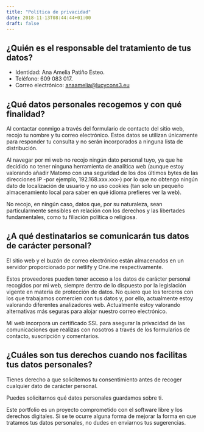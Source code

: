 ```yaml
---
title: "Política de privacidad"
date: 2018-11-13T08:44:44+01:00
draft: false
---
```

## ¿Quién es el responsable del tratamiento de tus datos?
* Identidad: Ana Amelia Patiño Esteo.
* Teléfono: 609 083 017.
* Correo electrónico: anaamelia@lucycons3.eu

## ¿Qué datos personales recogemos y con qué finalidad?

Al contactar conmigo a través del formulario de contacto del sitio web, recojo tu nombre y tu correo electrónico. Estos datos se utilizan únicamente para responder tu consulta y no serán incorporados a ninguna lista de distribución.

Al navegar por mi web no recojo ningún dato personal tuyo, ya que he decidido no tener ninguna herramienta de analítica web (aunque estoy valorando añadir Matomo con una seguridad de los dos últimos bytes de las direcciones IP -por ejemplo, 192.168.xxx.xxx-) por lo que no obtengo ningún dato de localización de usuario y no uso cookies (tan solo un pequeño almacenamiento local para saber en qué idioma prefieres ver la web).

No recojo, en ningún caso, datos que, por su naturaleza, sean particularmente sensibles en relación con los derechos y las libertades fundamentales, como tu filiación política o religiosa.

## ¿A qué destinatarios se comunicarán tus datos de carácter personal?

El sitio web y el buzón de correo electrónico están almacenados en un servidor proporcionado por netlify y One.me respectivamente.

Estos proveedores pueden tener acceso a los datos de carácter personal recogidos por mi web, siempre dentro de lo dispuesto por la legislación vigente en materia de protección de datos. No quiero que los terceros con los que trabajamos comercien con tus datos y, por ello, actualmente estoy valorando diferentes analizadores web. Actualmente estoy valorando alternativas más seguras para alojar nuestro correo electrónico.

Mi web incorpora un certificado SSL para asegurar la privacidad de las comunicaciones que realizas con nosotros a través de los formularios de contacto, suscripción y comentarios.

## ¿Cuáles son tus derechos cuando nos facilitas tus datos personales?

Tienes derecho a que solicitemos tu consentimiento antes de recoger cualquier dato de carácter personal.

Puedes solicitarnos qué datos personales guardamos sobre ti.

Este portfolio es un proyecto comprometido con el software libre y los derechos digitales. Si se te ocurre alguna forma de mejorar la forma en que tratamos tus datos personales, no dudes en enviarnos tus sugerencias.
